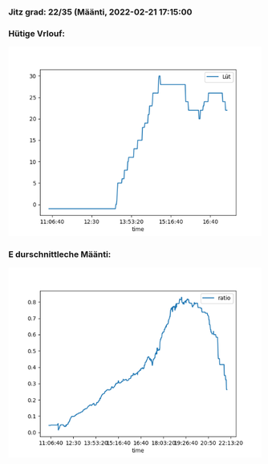 ### Jitz grad: 22/35 (Määnti, 2022-02-21 17:15:00

### Hütige Vrlouf:
![Graph](Today.png)

### E durschnittleche Määnti:
![Graph](Määnti.png)